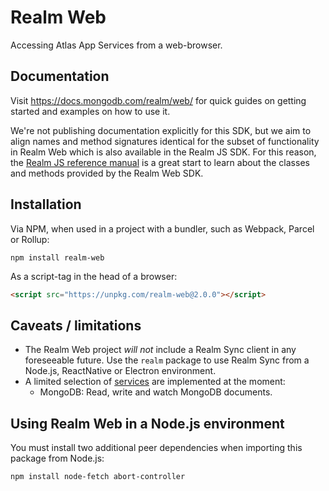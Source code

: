 # Realm Web

Accessing Atlas App Services from a web-browser.

## Documentation

Visit https://docs.mongodb.com/realm/web/ for quick guides on getting started and examples on how to use it.

We're not publishing documentation explicitly for this SDK, but we aim to align names and method signatures identical for the subset of functionality in Realm Web which is also available in the Realm JS SDK. For this reason, the [Realm JS reference manual](https://docs.mongodb.com/realm-sdks/js/latest/) is a great start to learn about the classes and methods provided by the Realm Web SDK.

## Installation

Via NPM, when used in a project with a bundler, such as Webpack, Parcel or Rollup:

```
npm install realm-web
```

As a script-tag in the head of a browser:

```html
<script src="https://unpkg.com/realm-web@2.0.0"></script>
```

## Caveats / limitations

- The Realm Web project *will not* include a Realm Sync client in any foreseeable future. Use the `realm` package to use Realm Sync from a Node.js, ReactNative or Electron environment.
- A limited selection of [services](https://docs.mongodb.com/stitch/services/) are implemented at the moment:
  - MongoDB: Read, write and watch MongoDB documents.

## Using Realm Web in a Node.js environment

You must install two additional peer dependencies when importing this package from Node.js:

```
npm install node-fetch abort-controller
```
